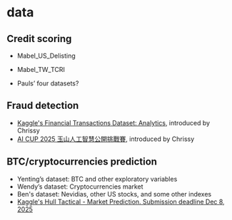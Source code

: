 # data

## Credit scoring
- Mabel_US_Delisting
- Mabel_TW_TCRI

- Pauls’ four datasets?

## Fraud detection

- [Kaggle's Financial Transactions Dataset: Analytics](https://www.kaggle.com/datasets/computingvictor/transactions-fraud-datasets?resource=download), introduced by Chrissy
- [AI CUP 2025 玉山人工智慧公開挑戰賽](https://tbrain.trendmicro.com.tw/Competitions/Details/40), introduced by Chrissy

## BTC/cryptocurrencies prediction

- Yenting’s dataset: BTC and other exploratory variables
- Wendy’s dataset: Cryptocurrencies market
- Ben's dataset: Nevidias, other US stocks, and some other indexes
- [Kaggle's Hull Tactical - Market Prediction. Submission deadline Dec 8, 2025](https://www.kaggle.com/competitions/hull-tactical-market-prediction/?utm_medium=email&utm_source=gamma&utm_campaign=comp-hullmarketprediction-2025)
<!--- [Kaggle's MITSUI&CO. Commodity Prediction Challenge. Submission Deadline October 6, 2025](https://www.kaggle.com/competitions/mitsui-commodity-prediction-challenge)-->
